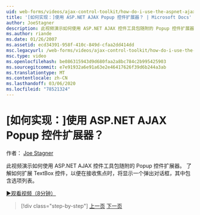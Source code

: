 ```yaml
---
uid: web-forms/videos/ajax-control-toolkit/how-do-i-use-the-aspnet-ajax-popup-control-extender
title: '[如何实现：]使用 ASP.NET AJAX Popup 控件扩展器？ | Microsoft Docs'
author: JoeStagner
description: 此视频演示如何使用 ASP.NET AJAX 控件工具包随附的 Popup 控件扩展器。 了解如何扩展 TextBox 控件，使 。
ms.author: riande
ms.date: 01/26/2007
ms.assetid: ecd34391-958f-410c-849d-cfaa2dd414dd
msc.legacyurl: /web-forms/videos/ajax-control-toolkit/how-do-i-use-the-aspnet-ajax-popup-control-extender
msc.type: video
ms.openlocfilehash: be086315943d9d680faa2a8bc784c2b995425903
ms.sourcegitcommit: e7e91932a6e91a63e2e46417626f39d6b244a3ab
ms.translationtype: MT
ms.contentlocale: zh-CN
ms.lasthandoff: 03/06/2020
ms.locfileid: "78521324"
---
```

# <a name="how-do-i-use-the-aspnet-ajax-popup-control-extender"></a>[如何实现：]使用 ASP.NET AJAX Popup 控件扩展器？

作者： [Joe Stagner](https://github.com/JoeStagner)

此视频演示如何使用 ASP.NET AJAX 控件工具包随附的 Popup 控件扩展器。 了解如何扩展 TextBox 控件，以便在接收焦点时，将显示一个弹出对话框，其中包含选项列表。

[&#9654;观看视频（8分钟）](https://channel9.msdn.com/Blogs/ASP-NET-Site-Videos/how-do-i-use-the-aspnet-ajax-popup-control-extender)

> [!div class="step-by-step"]
> [上一页](how-do-i-use-the-aspnet-ajax-textboxwatermark-control-extender.md)
> [下一页](how-do-i-use-the-aspnet-ajax-modalpopup-extender-control.md)
